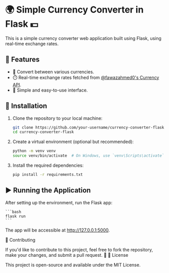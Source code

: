 # 🌍 Simple Currency Converter in Flask 💵

This is a simple currency converter web application built using Flask, using real-time exchange rates.

## 🚀 Features

- 💱 Convert between various currencies.
- ⏱️ Real-time exchange rates fetched from [@fawazahmed0's Currency API](https://github.com/fawazahmed0/currency-api).
- 🌟 Simple and easy-to-use interface.

## 📝 Installation

1. Clone the repository to your local machine:

    ```bash
    git clone https://github.com/your-username/currency-converter-flask.git
    cd currency-converter-flask
    ```

2. Create a virtual environment (optional but recommended):

    ```bash
    python -m venv venv
    source venv/bin/activate  # On Windows, use `venv\Scripts\activate`
    ```

3. Install the required dependencies:

    ```bash
    pip install -r requirements.txt
    ```

## ▶️ Running the Application

After setting up the environment, run the Flask app:

    ```bash
    flask run
    ```

The app will be accessible at http://127.0.0.1:5000.

🤝 Contributing

If you'd like to contribute to this project, feel free to fork the repository, make your changes, and submit a pull request. 🌱
📜 License

This project is open-source and available under the MIT License.
